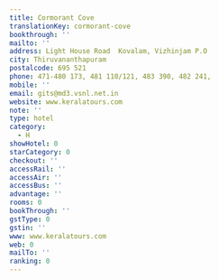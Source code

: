 ```yaml
---
title: Cormorant Cove
translationKey: cormorant-cove
bookthrough: ''
mailto: ''
address: Light House Road  Kovalam, Vizhinjam P.O
city: Thiruvananthapuram
postalcode: 695 521
phone: 471-480 173, 481 110/121, 483 390, 482 241,
mobile: ''
email: gits@md3.vsnl.net.in
website: www.keralatours.com
note: ''
type: hotel
category:
  - H
showHotel: 0
starCategory: 0
checkout: ''
accessRail: ''
accessAir: ''
accessBus: ''
advantage: ''
rooms: 0
bookThrough: ''
gstType: 0
gstin: ''
www: www.keralatours.com
web: 0
mailTo: ''
ranking: 0
---
```







